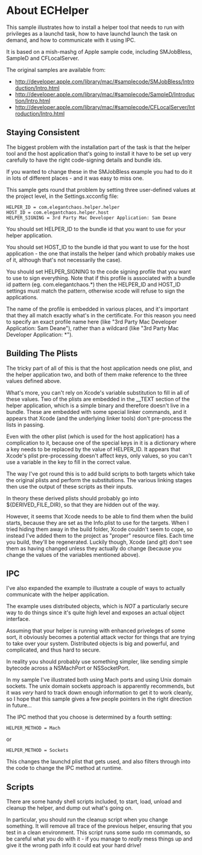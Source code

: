 About ECHelper
==============

This sample illustrates how to install a helper tool that needs to run with privileges as a launchd task, how to have launchd launch the task on demand, and how to communicate with it using IPC.

It is based on a mish-mashg of Apple sample code, including SMJobBless, SampleD and CFLocalServer.

The original samples are available from:

- http://developer.apple.com/library/mac/#samplecode/SMJobBless/Introduction/Intro.html
- http://developer.apple.com/library/mac/#samplecode/SampleD/Introduction/Intro.html
- http://developer.apple.com/library/mac/#samplecode/CFLocalServer/Introduction/Intro.html


Staying Consistent
------------------

The biggest problem with the installation part of the task is that the helper tool and the host application that's going to install it have to be set up very carefully to have the right code-signing details and bundle ids.

If you wanted to change these in the SMJobBless example you had to do it in lots of different places - and it was easy to miss one.

This sample gets round that problem by setting three user-defined values at the project level, in the Settings.xcconfig file:


    HELPER_ID = com.elegantchaos.helper.helper
    HOST_ID = com.elegantchaos.helper.host
    HELPER_SIGNING = 3rd Party Mac Developer Application: Sam Deane


You should set HELPER_ID to the bundle id that you want to use for your helper application.

You should set HOST_ID to the bundle id that you want to use for the host application - the one that installs the helper (and which probably makes use of it, although that's not necessarily the case).

You should set HELPER_SIGNING to the code signing profile that you want to use to sign everything. Note that if this profile is associated with a bundle id pattern (eg. com.elegantchaos.*) then the HELPER_ID and HOST_ID settings must match the pattern, otherwise xcode will refuse to sign the applications. 

The name of the profile is embedded in various places, and it's important that they all match exactly what's in the certificate. For this reason you need to specify an exact profile name here (like "3rd Party Mac Developer Application: Sam Deane"), rather than a wildcard (like "3rd Party Mac Developer Application: *").


Building The Plists
-------------------

The tricky part of all of this is that the host application needs one plist, and the helper application two, and both of them make reference to the three values defined above.

What's more, you can't rely on Xcode's variable substitution to fill in all of these values. Two of the plists are embedded in the __TEXT section of the helper application, which is a simple binary and therefore doesn't live in a bundle. These are embedded with some special linker commands, and it appears that Xcode (and the underlying linker tools) don't pre-process the lists in passing.

Even with the other plist (which is used for the host application) has a complication to it, because one of the special keys in it is a dictionary where a key needs to be replaced by the value of HELPER_ID. It appears that Xcode's plist pre-processing doesn't affect keys, only values, so you can't use a variable in the key to fill in the correct value.

The way I've got round this is to add build scripts to both targets which take the original plists and perform the substitutions. The various linking stages then use the output of these scripts as their inputs.

In theory these derived plists should probably go into ${DERIVED_FILE_DIR}, so that they are hidden out of the way. 

However, it seems that Xcode needs to be able to find them when the build starts, because they are set as the Info.plist to use for the targets. When I tried hiding them away in the build folder, Xcode couldn't seem to cope, so instead I've added them to the project as "proper" resource files. Each time you build, they'll be regenerated. Luckily though, Xcode (and git) don't see them as having changed unless they actually do change (because you change the values of the variables mentioned above).


IPC
---

I've also expanded the example to illustrate a couple of ways to actually communicate with the helper application.

The example uses distributed objects, which is *NOT* a particularly secure way to do things since it's quite high level and exposes an actual object interface. 

Assuming that your helper is running with enhanced priveleges of some sort, it obviously becomes a potential attack vector for things that are trying to take over your system. Distributed objects is big and powerful, and complicated, and thus hard to secure.

In reality you should probably use something simpler, like sending simple bytecode across a NSMachPort or NSSocketPort.

In my sample I've illustrated both using Mach ports and using Unix domain sockets. The unix domain sockets approach is apparently recommends, but it was *very* hard to track down enough information to get it to work cleanly, so I hope that this sample gives a few people pointers in the right direction in future...

The IPC method that you choose is determined by a fourth setting:

    HELPER_METHOD = Mach
    
or

    HELPER_METHOD = Sockets
    
This changes the launchd plist that gets used, and also filters through into the code to change the IPC method at runtime.

    
Scripts
-------

There are some handy shell scripts included, to start, load, unload and cleanup the helper, and dump out what's going on.

In particular, you should run the cleanup script when you change something. It will remove all trace of the previous helper, ensuring that you test in a clean environment. 
This script runs some sudo rm commands, so be careful what you do with it - if you manage to *really* mess things up and give it the wrong path info it could eat your hard drive!

